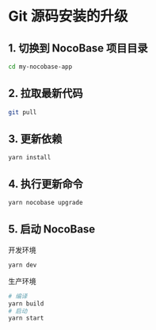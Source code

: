 # Git 源码安装的升级

## 1. 切换到 NocoBase 项目目录

```bash
cd my-nocobase-app
```

## 2. 拉取最新代码

```bash
git pull
```

## 3. 更新依赖

```
yarn install
```

## 4. 执行更新命令

```bash
yarn nocobase upgrade
```

## 5. 启动 NocoBase

开发环境

```bash
yarn dev
```

生产环境

```bash
# 编译
yarn build
# 启动
yarn start
```

